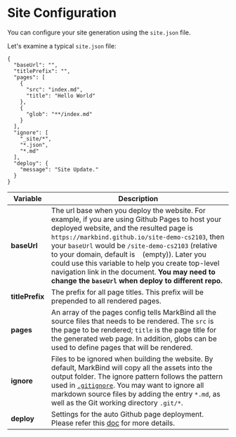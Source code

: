<link rel="stylesheet" href="{{baseUrl}}/css/main.css">

<include src="../common/header.md" />

<div class="website-content">

# Site Configuration

You can configure your site generation using the `site.json` file.

Let's examine a typical `site.json` file:
```
{
  "baseUrl": "",
  "titlePrefix": "",
  "pages": [
    {
      "src": "index.md",
      "title": "Hello World"
    },
    {
      "glob": "**/index.md"
    }
  ],
  "ignore": [
    "_site/*",
    "*.json",
    "*.md"
  ],
  "deploy": {
    "message": "Site Update."
  }
}

```

| Variable | Description |
|----------|--------------------------------------------------------------------------------------------------------------------------------------------------------------------------------------------------------------------------------------|
| **baseUrl** | The url base when you deploy the website. For example, if you are using Github Pages to host your deployed website, and the resulted page is `https://markbind.github.io/site-demo-cs2103`, then your `baseUrl` would be `/site-demo-cs2103` (relative to your domain, default is ` ` (empty)). Later you could use this variable to help you create top-level navigation link in the document. **You may need to change the `baseUrl` when deploy to different repo.** |
| **titlePrefix** | The prefix for all page titles. This prefix will be prepended to all rendered pages. |
| **pages** | An array of the pages config tells MarkBind all the source files that needs to be rendered. The `src` is the page to be rendered; `title` is the page title for the generated web page. In addition, globs can be used to define pages that will be rendered. |
| **ignore** | Files to be ignored when building the website. By default, MarkBind will copy all the assets into the output folder. The ignore pattern follows the pattern used in [`.gitignore`](https://git-scm.com/docs/gitignore#_pattern_format). You may want to ignore all markdown source files by adding the entry `*.md`, as well as the Git working directory `.git/*`. |
| **deploy** | Settings for the auto Github page deployment. Please refer this [doc](ghpagesDeployment.html) for more details. |

<include src="../common/userGuideSections.md" />

</div>
